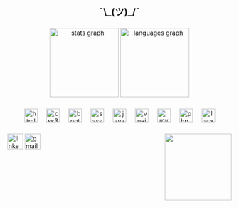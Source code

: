 <h2 align="center">¯\_(ツ)_/¯</h2>

###

<div align="center">
  <img src="https://github-readme-stats.vercel.app/api?username=giuliacrr&hide_title=false&hide_rank=false&show_icons=true&include_all_commits=true&count_private=true&disable_animations=false&theme=aura&locale=en&hide_border=false" height="155" alt="stats graph"  />
  <img src="https://github-readme-stats.vercel.app/api/top-langs?username=giuliacrr&locale=en&hide_title=false&layout=compact&card_width=320&langs_count=10&theme=aura&hide_border=false" height="155" alt="languages graph"  />
</div>

###

<div align="center">
  <a href="https://developer.mozilla.org/en-US/docs/Web/HTML" target="_blank"><img 
  src="https://upload.wikimedia.org/wikipedia/commons/thumb/6/61/HTML5_logo_and_wordmark.svg/512px-HTML5_logo_and_wordmark.svg.png" height="30" 
  alt="html5_logo"  /></a>
  <img width="12" />
  <a href="https://developer.mozilla.org/en-US/docs/Web/CSS" target="_blank"><img 
  src="https://upload.wikimedia.org/wikipedia/commons/thumb/d/d5/CSS3_logo_and_wordmark.svg/340px-CSS3_logo_and_wordmark.svg.png" height="30" 
  alt="css3_logo"  /></a>
  <img width="12" />
  <a href="https://getbootstrap.com/" target="_blank"><img src="https://cdn.jsdelivr.net/gh/devicons/devicon/icons/bootstrap/bootstrap-original.svg" 
  height="30" alt="bootstrap_logo"  /></a>
  <img width="12" />
  <a href="https://sass-lang.com/" target="_blank"><img 
  src="https://cdn.jsdelivr.net/gh/devicons/devicon/icons/sass/sass-original.svg" height="30" alt="sass_logo"  /></a>
  <img width="12" />
  <a href="https://developer.mozilla.org/en-US/docs/Web/JavaScript" target="_blank"><img 
  src="https://cdn.jsdelivr.net/gh/devicons/devicon/icons/javascript/javascript-original.svg" 
  height="30" alt="javascript_logo"  /></a>
  <img width="12" />
  <a href="https://vuejs.org/" target="_blank"><img src="https://cdn.jsdelivr.net/gh/devicons/devicon/icons/vuejs/vuejs-original.svg" 
  height="30" alt="vuejs_logo"  /></a>
  <img width="12" />
  <a href="https://www.mysql.com/it/" target="_blank"><img src="https://cdn.jsdelivr.net/gh/devicons/devicon/icons/mysql/mysql-original.svg"   
  height="30" alt="mysql_logo"  /></a>
  <img width="12" />
  <a href="https://www.php.net/" target="_blank"><img src="https://cdn.jsdelivr.net/gh/devicons/devicon/icons/php/php-original.svg" height="30" 
  alt="php_logo"  /></a>
  <img width="12" />
  <a href="https://laravel.com/" target="_blank"><img src="https://upload.wikimedia.org/wikipedia/commons/thumb/9/9a/Laravel.svg/1200px-Laravel.svg.png" height="30" alt="laravel_logo"  /></a>

</div>

###

<img align="right" height="150" src="https://i.imgur.com/6M5kV1N.gif"  />

###

<div align="left">
  <a href="https://www.linkedin.com/in/giulia-corrado-b55ab5297/" target="_blank">
    <img src="https://img.shields.io/static/v1?message=LinkedIn&logo=linkedin&label=&color=0077B5&logoColor=white&labelColor=&style=for-the-badge" height="35" alt="linkedin logo"  />
  </a>
  <a href="https://mail.google.com/mail/u/0/?fs=1&to=giulia.corrado02@gmail.com&tf=cm" target="_blank">
    <img src="https://img.shields.io/static/v1?message=Gmail&logo=gmail&label=&color=D14836&logoColor=white&labelColor=&style=for-the-badge" height="35" alt="gmail logo"  />
  </a>
</div>

###



###
